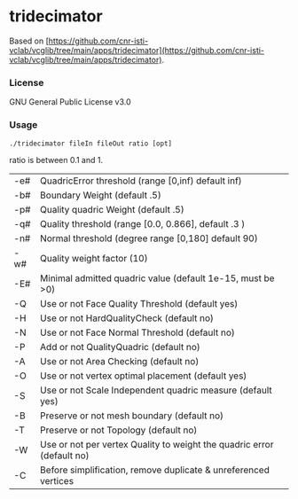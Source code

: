 # tridecimator

Based on [https://github.com/cnr-isti-vclab/vcglib/tree/main/apps/tridecimator](https://github.com/cnr-isti-vclab/vcglib/tree/main/apps/tridecimator).

### License

GNU General Public License v3.0

### Usage

`./tridecimator fileIn fileOut ratio [opt]`

ratio is between 0.1 and 1.

<table>
	<tr>
		<td>-e#</td>
		<td>QuadricError threshold (range [0,inf) default inf)</td>
	</tr>
	<tr>
		<td>-b#</td>
		<td>Boundary Weight (default .5)</td>
	</tr>
	<tr>
		<td>-p#</td>
		<td>Quality quadric Weight (default .5)</td>
	</tr>
	<tr>
		<td>-q#</td>
		<td>Quality threshold (range [0.0, 0.866], default .3 )</td>
	</tr>
	<tr>
		<td>-n#</td>
		<td>Normal threshold (degree range [0,180] default 90)</td>
	</tr>
	<tr>
		<td>-w#</td>
		<td>Quality weight factor (10)</td>
	</tr>
	<tr>
		<td>-E#</td>
		<td>Minimal admitted quadric value (default 1e-15, must be >0)</td>
	</tr>
	<tr>
		<td>-Q</td>
		<td>Use or not Face Quality Threshold (default yes)</td>
	</tr>
	<tr>
		<td>-H</td>
		<td>Use or not HardQualityCheck (default no)</td>
	</tr>
	<tr>
		<td>-N</td>
		<td>Use or not Face Normal Threshold (default no)</td>
	</tr>
	<tr>
		<td>-P</td>
		<td>Add or not QualityQuadric (default no)</td>
	</tr>
	<tr>
		<td>-A</td>
		<td>Use or not Area Checking (default no)</td>
	</tr>
	<tr>
		<td>-O</td>
		<td>Use or not vertex optimal placement (default yes)</td>
	</tr>
	<tr>
		<td>-S</td>
		<td>Use or not Scale Independent quadric measure (default yes)</td>
	</tr>
	<tr>
		<td>-B</td>
		<td>Preserve or not mesh boundary (default no)</td>
	</tr>
	<tr>
		<td>-T</td>
		<td>Preserve or not Topology (default no)</td>
	</tr>
	<tr>
		<td>-W</td>
		<td>Use or not per vertex Quality to weight the quadric error (default no)</td>
	</tr>
	<tr>
		<td>-C</td>
		<td>Before simplification, remove duplicate & unreferenced vertices</td>
	</tr>
</table>